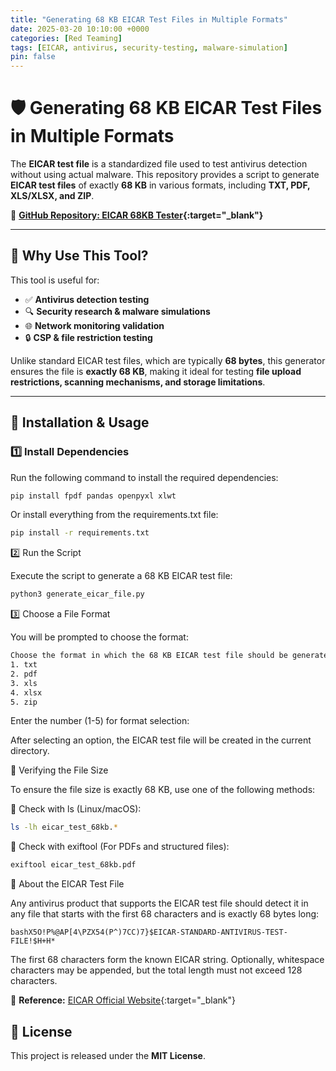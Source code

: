 ```yaml
---
title: "Generating 68 KB EICAR Test Files in Multiple Formats"
date: 2025-03-20 10:10:00 +0000
categories: [Red Teaming]
tags: [EICAR, antivirus, security-testing, malware-simulation]
pin: false
---
```


# 🛡️ Generating 68 KB EICAR Test Files in Multiple Formats

The **EICAR test file** is a standardized file used to test antivirus detection without using actual malware. This repository provides a script to generate **EICAR test files** of exactly **68 KB** in various formats, including **TXT, PDF, XLS/XLSX, and ZIP**.

🔗 **[GitHub Repository: EICAR 68KB Tester](https://github.com/asifnawazminhas/eicar-68kb-tester){:target="_blank"}**  

---

## 🎯 Why Use This Tool?

This tool is useful for:
- ✅ **Antivirus detection testing**
- 🔍 **Security research & malware simulations**
- 🌐 **Network monitoring validation**
- 🔒 **CSP & file restriction testing**

Unlike standard EICAR test files, which are typically **68 bytes**, this generator ensures the file is **exactly 68 KB**, making it ideal for testing **file upload restrictions, scanning mechanisms, and storage limitations**.

---

## 🚀 Installation & Usage

### **1️⃣ Install Dependencies**
Run the following command to install the required dependencies:
```bash
pip install fpdf pandas openpyxl xlwt
```
Or install everything from the requirements.txt file:

```bash
pip install -r requirements.txt
```

2️⃣ Run the Script

Execute the script to generate a 68 KB EICAR test file:
```bash
python3 generate_eicar_file.py
```
3️⃣ Choose a File Format

You will be prompted to choose the format:

```bash
Choose the format in which the 68 KB EICAR test file should be generated:
1. txt
2. pdf
3. xls
4. xlsx
5. zip
```

Enter the number (1-5) for format selection:

After selecting an option, the EICAR test file will be created in the current directory.

📏 Verifying the File Size

To ensure the file size is exactly 68 KB, use one of the following methods:

🔹 Check with ls (Linux/macOS):
```bash
ls -lh eicar_test_68kb.*
```

🔹 Check with exiftool (For PDFs and structured files):
```bash
exiftool eicar_test_68kb.pdf
```

📜 About the EICAR Test File

Any antivirus product that supports the EICAR test file should detect it in any file that starts with the first 68 characters and is exactly 68 bytes long:

```bashX5O!P%@AP[4\PZX54(P^)7CC)7}$EICAR-STANDARD-ANTIVIRUS-TEST-FILE!$H+H*```

The first 68 characters form the known EICAR string. Optionally, whitespace characters may be appended, but the total length must not exceed 128 characters.

🔗 **Reference:** [EICAR Official Website](https://www.eicar.org/download-anti-malware-testfile/){:target="_blank"}

## 📄 License
This project is released under the **MIT License**.
